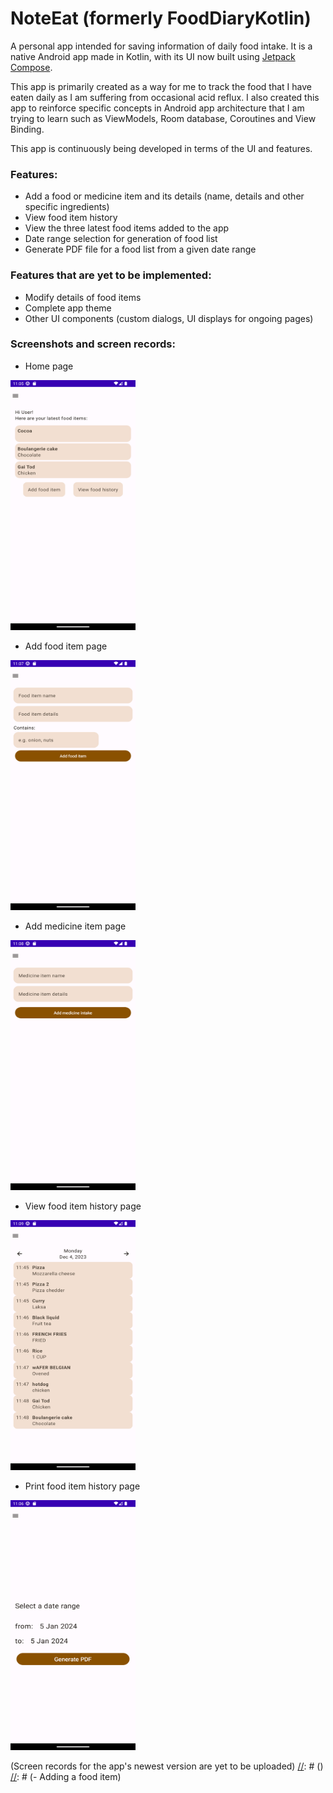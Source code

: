 # NoteEat (formerly FoodDiaryKotlin)
A personal app intended for saving information of daily food intake. It is a native Android app made in Kotlin, with its UI now built using [Jetpack Compose](https://developer.android.com/jetpack/compose).

This app is primarily created as a way for me to track the food that I have eaten daily as I am suffering from occasional acid reflux. I also created this app to reinforce specific concepts in Android app architecture that I am trying to learn such as ViewModels, Room database, Coroutines and View Binding. 

This app is continuously being developed in terms of the UI and features.

### Features:
- Add a food or medicine item and its details (name, details and other specific ingredients)
- View food item history 
- View the three latest food items added to the app
- Date range selection for generation of food list 
- Generate PDF file for a food list from a given date range

### Features that are yet to be implemented:
- Modify details of food items
- Complete app theme
- Other UI components (custom dialogs, UI displays for ongoing pages)

### Screenshots and screen records: 

- Home page
<img src="screenshots/Screenshot_20240105_190602.png" alt="Home page" width="200" height="400" />

- Add food item page
<img src="screenshots/Screenshot_20240105_190756.png" alt="Add food item page" width="200" height="400" />

- Add medicine item page
<img src="screenshots/Screenshot_20240105_190840.png" alt="Add medicine item page" width="200" height="400" />

- View food item history page
<img src="screenshots/Screenshot_20240105_190935.png" alt="Food item history page" data-canonical-src="https://gyazo.com/eb5c5741b6a9a16c692170a41a49c858.png" width="200" height="400" />

- Print food item history page
<img src="screenshots/Screenshot_20240105_190704.png" alt="Food item history page" data-canonical-src="https://gyazo.com/eb5c5741b6a9a16c692170a41a49c858.png" width="200" height="400" />

(Screen records for the app's newest version are yet to be uploaded)
[//]: # ()
[//]: # (- Adding a food item)

[//]: # (https://user-images.githubusercontent.com/25239668/142009395-9b7c0b29-1257-49d3-ae1b-19f4383dcec9.mp4)

[//]: # ()
[//]: # (- Viewing food item history)

[//]: # (https://user-images.githubusercontent.com/25239668/142009819-f8b17752-7253-4078-a056-ff74521b2158.mp4)

[//]: # ()
[//]: # (- Printing food list within certain date range &#40;not yet completed&#41;)

[//]: # (https://user-images.githubusercontent.com/25239668/142009651-3db9bb21-d89e-4465-88d6-634837f1b6e8.mp4)

